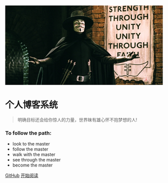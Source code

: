 <!-- 背景图片 -->
![](images/home.jpg)

<!-- 背景色 -->
<!-- ![color](#f0f0f0) -->

# 个人博客系统
> 明确目标还会给你惊人的力量，世界昧有雄心怀不抱梦想的人!

### To follow the path:
* look to the master
* follow the master
* walk with the master
* see through the master
* become the master

[GitHub](https://github.com/Wxiaosheng)
[开始阅读](./README.md)
